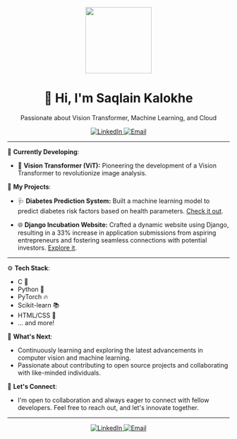 <p align="center">
  <img src="https://avatars.githubusercontent.com/SaqlainKalokhe" width="150" height="150">
</p>

<h1 align="center">👋 Hi, I'm Saqlain Kalokhe</h1>
<p align="center">Passionate about Vision Transformer, Machine Learning, and Cloud</p>

<p align="center">
  <a href="https://www.linkedin.com/in/saqlainkalokhe">
    <img src="https://img.shields.io/badge/LinkedIn-Connect-blue?style=for-the-badge" alt="LinkedIn">
  </a>
  <a href="mailto:saqlainkalokhe@gmail.com">
    <img src="https://img.shields.io/badge/Email-Contact%20Me-red?style=for-the-badge" alt="Email">
  </a>
</p>

---

🚀 **Currently Developing**:
- 🌟 **Vision Transformer (ViT):** Pioneering the development of a Vision Transformer to revolutionize image analysis.

🔬 **My Projects**:
- 🩺 **Diabetes Prediction System:** Built a machine learning model to predict diabetes risk factors based on health parameters. [Check it out](https://github.com/SaqlainKalokhe/Diabetes_Prediction).

- 🌐 **Django Incubation Website:** Crafted a dynamic website using Django, resulting in a 33% increase in application submissions from aspiring entrepreneurs and fostering seamless connections with potential investors. [Explore it](https://github.com/SaqlainKalokhe/aikbi).

---

⚙️ **Tech Stack**:
- C 📜
- Python 🐍
- PyTorch 🔥
- Scikit-learn 📚
- HTML/CSS 🎨
- ... and more!

🌱 **What's Next**:
- Continuously learning and exploring the latest advancements in computer vision and machine learning.
- Passionate about contributing to open source projects and collaborating with like-minded individuals.

🤝 **Let's Connect**:
- I'm open to collaboration and always eager to connect with fellow developers. Feel free to reach out, and let's innovate together.

---

<p align="center">
  <a href="https://www.linkedin.com/in/saqlainkalokhe">
    <img src="https://img.shields.io/badge/LinkedIn-Connect-blue?style=for-the-badge" alt="LinkedIn">
  </a>
  <a href="mailto:saqlainkalokhe@gmail.com">
    <img src="https://img.shields.io/badge/Email-Contact%20Me-red?style=for-the-badge" alt="Email">
  </a>
</p>

